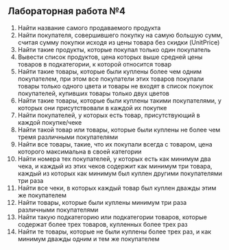## Лабораторная работа №4

1. Найти название самого продаваемого продукта
2. Найти покупателя, совершившего покупку на самую большую сумм, считая сумму покупки исходя из цены товара без скидки (UnitPrice)
3. Найти такие продукты, которые покупал только один покупатель
4. Вывести список продуктов, цена которых выше средней цены товаров в подкатегории, к которой относится товар
5. Найти такие товары, которые были куплены более чем одним покупателем, при этом все покупатели этих товаров покупали товары только одного цвета и товары не входят в список покупок покупателей, купивших товары только двух цветов
6. Найти такие товары, которые были куплены такими покупателями, у которых они присутствовали в каждой их покупке
7. Найти покупателей, у которых есть товар, присутствующий в каждой покупке/чеке
8. Найти такой товар или товары, которые были куплены не более чем тремя различными покупателями
9. Найти все товары, такие, что их покупали всегда с товаром, цена которого максимальна в своей категории
10. Найти номера тех покупателей, у которых есть как минимум два чека, и каждый из этих чеков содержит как минимум три товара, каждый из которых как минимум был куплен другими покупателями три раза
11. Найти все чеки, в которых каждый товар был куплен дважды этим же покупателем
12. Найти товары, которые были куплены минимум три раза различными покупателями
13. Найти такую подкатегорию или подкатегории товаров, которые содержат более трех товаров, купленных более трех раз
14. Найти те товары, которые не были куплены более трех раз, и как минимум дважды одним и тем же покупателем
